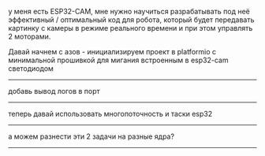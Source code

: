 у меня есть ESP32-CAM, мне нужно научиться разрабатывать под неё эффективный / оптимальный код для робота, который будет передавать картинку с камеры в режиме реального времени и при этом управлять 2 моторами.

Давай начнем с азов - инициализируем проект в platformio с  минимальной прошивкой для мигания встроенным в esp32-cam светодиодом

---

добавь вывод логов в порт

---

теперь давай использовать многопоточность и таски esp32

---

а можем разнести эти 2 задачи на разные ядра?

---

